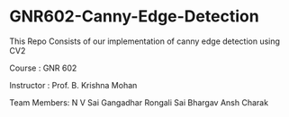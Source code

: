 # GNR602-Canny-Edge-Detection

This Repo Consists of our implementation of canny edge detection using CV2 

Course      : GNR 602

Instructor  : Prof. B. Krishna Mohan

Team Members:
N V Sai Gangadhar
Rongali Sai Bhargav
Ansh Charak
